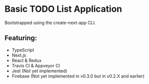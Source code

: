 # Basic TODO List Application

Bootstrapped using the create-next-app CLI.

## Featuring:

- TypeScript
- Next.js
- React & Redux
- Travis CI & Appveyor CI
- Jest (Not yet implemented)
- Firebase (Not yet implemented in v0.3.0 but in v0.2.X and earlier)
